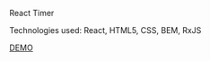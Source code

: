 React Timer

Technologies used: React, HTML5, CSS, BEM, RxJS

[DEMO](https://vladdyrenkov.github.io/Watch-React/)
